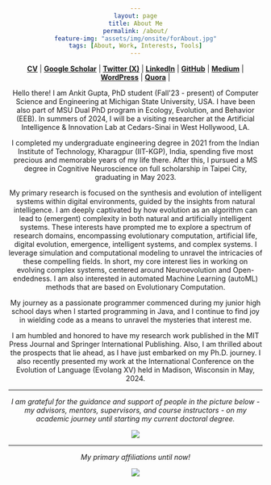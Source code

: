 ```yaml
---
layout: page
title: About Me
permalink: /about/
feature-img: "assets/img/onsite/forAbout.jpg"
tags: [About, Work, Interests, Tools]
---
```


<head> 
        <style> 
            body { 
                text-align:center; 
            }
        </style> 

</head> 


<a href="https://drive.google.com/file/d/1n535ztQW42QEHj3eyCB6SBZ2APensgiX/view?usp=sharing" target="_blank"><b>CV</b></a> | <a href="https://scholar.google.com/citations?user=FTCbGjoAAAAJ&hl=en" target="_blank"><b>Google Scholar</b></a> | <a href="https://twitter.com/ankiitgupta7" target="_blank"><b>Twitter (X)</b></a> | <a href="https://www.linkedin.com/in/ankiitgupta7/" target="_blank"><b>LinkedIn</b></a> | <a href="https://github.com/ankiitgupta7" target="_blank"><b>GitHub</b></a> | <a href="https://medium.com/@ankiitgupta7" target="_blank"><b>Medium</b></a> | <a href="https://ankiitgupta7.wordpress.com/" target="_blank"><b>WordPress</b></a> | <a href="https://www.quora.com/profile/Ankit-Gupta-1695" target="_blank"><b>Quora</b></a> |

Hello there! I am Ankit Gupta, PhD student (Fall'23 - present) of Computer Science and Engineering at Michigan State University, USA. I have been also part of MSU Dual PhD program in Ecology, Evolution, and Behavior (EEB). In summers of 2024, I will be a visiting researcher at the Artificial Intelligence & Innovation Lab at Cedars-Sinai in West Hollywood, LA. 

I completed my undergraduate engineering degree in 2021 from the Indian Institute of Technology, Kharagpur (IIT-KGP), India, spending five most precious and memorable years of my life there. After this, I pursued a MS degree in Cognitive Neuroscience on full scholarship in Taipei City, graduating in May 2023. 

My primary research is focused on the synthesis and evolution of intelligent systems within digital environments,  guided by the insights from natural intelligence. I am deeply captivated by how evolution as an algorithm can lead to (emergent) complexity in both natural and artificially intelligent systems. These interests have prompted me to explore a spectrum of research domains, encompassing evolutionary computation, artificial life, digital evolution, emergence, intelligent systems, and complex systems. I leverage simulation and computational modeling to unravel the intricacies of these compelling fields. In short, my core interest lies in working  on evolving complex systems, centered around Neuroevolution and Open-endedness. I am also interested in automated Machine Learning (autoML) methods that are based on Evolutionary Computation.

My journey as a passionate programmer commenced during my junior high school days when I started programming in Java, and I continue to find joy in wielding code as a means to unravel the mysteries that interest me.

I am humbled and honored to have my research work published in the MIT Press Journal and Springer International Publishing. Also, I am thrilled about the prospects that lie ahead, as I have just embarked on my Ph.D. journey. I also recently presented my work at the International Conference on the Evolution of Language (Evolang XV) held in Madison, Wisconsin in May, 2024.

***

*I am grateful for the guidance and support of people in the picture below - my advisors, mentors, supervisors, and course instructors - on my academic journey until starting my current doctoral degree.*

![](https://ankiitgupta7.github.io/assets/img/onsite/mentors.png)

***

*My primary affiliations until now!*

![](https://ankiitgupta7.github.io/assets/img/onsite/affiliations2024.jpg)

